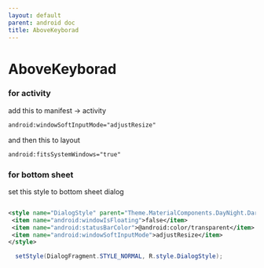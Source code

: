 ```yaml
---
layout: default
parent: android doc
title: AboveKeyborad
---
```

# AboveKeyborad
### for activity

add this to manifest -> activity
```xml
android:windowSoftInputMode="adjustResize"  
```

and then this to layout
```xml 
android:fitsSystemWindows="true"  

```

### for bottom sheet
set this style to bottom sheet dialog
```xml

<style name="DialogStyle" parent="Theme.MaterialComponents.DayNight.DarkActionBar">  
 <item name="android:windowIsFloating">false</item>  
 <item name="android:statusBarColor">@android:color/transparent</item>  
 <item name="android:windowSoftInputMode">adjustResize</item>  
</style>
```
```java 
  setStyle(DialogFragment.STYLE_NORMAL, R.style.DialogStyle);

```